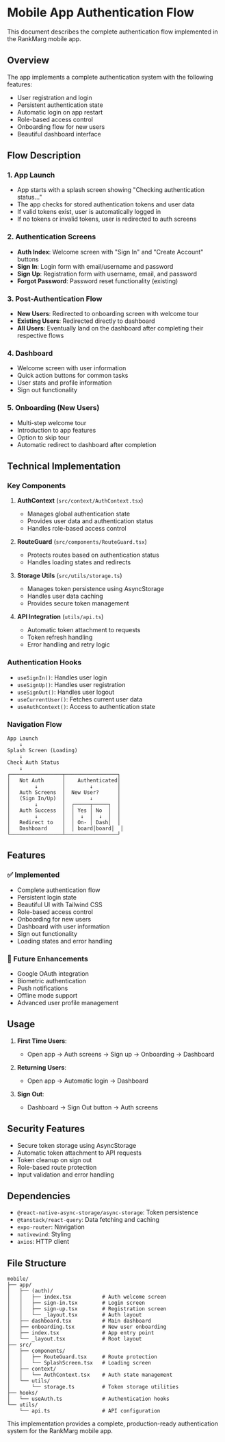 # Mobile App Authentication Flow

This document describes the complete authentication flow implemented in the RankMarg mobile app.

## Overview

The app implements a complete authentication system with the following features:
- User registration and login
- Persistent authentication state
- Automatic login on app restart
- Role-based access control
- Onboarding flow for new users
- Beautiful dashboard interface

## Flow Description

### 1. App Launch
- App starts with a splash screen showing "Checking authentication status..."
- The app checks for stored authentication tokens and user data
- If valid tokens exist, user is automatically logged in
- If no tokens or invalid tokens, user is redirected to auth screens

### 2. Authentication Screens
- **Auth Index**: Welcome screen with "Sign In" and "Create Account" buttons
- **Sign In**: Login form with email/username and password
- **Sign Up**: Registration form with username, email, and password
- **Forgot Password**: Password reset functionality (existing)

### 3. Post-Authentication Flow
- **New Users**: Redirected to onboarding screen with welcome tour
- **Existing Users**: Redirected directly to dashboard
- **All Users**: Eventually land on the dashboard after completing their respective flows

### 4. Dashboard
- Welcome screen with user information
- Quick action buttons for common tasks
- User stats and profile information
- Sign out functionality

### 5. Onboarding (New Users)
- Multi-step welcome tour
- Introduction to app features
- Option to skip tour
- Automatic redirect to dashboard after completion

## Technical Implementation

### Key Components

1. **AuthContext** (`src/context/AuthContext.tsx`)
   - Manages global authentication state
   - Provides user data and authentication status
   - Handles role-based access control

2. **RouteGuard** (`src/components/RouteGuard.tsx`)
   - Protects routes based on authentication status
   - Handles loading states and redirects

3. **Storage Utils** (`src/utils/storage.ts`)
   - Manages token persistence using AsyncStorage
   - Handles user data caching
   - Provides secure token management

4. **API Integration** (`utils/api.ts`)
   - Automatic token attachment to requests
   - Token refresh handling
   - Error handling and retry logic

### Authentication Hooks

- `useSignIn()`: Handles user login
- `useSignUp()`: Handles user registration
- `useSignOut()`: Handles user logout
- `useCurrentUser()`: Fetches current user data
- `useAuthContext()`: Access to authentication state

### Navigation Flow

```
App Launch
    ↓
Splash Screen (Loading)
    ↓
Check Auth Status
    ↓
┌─────────────────┬─────────────────┐
│   Not Auth      │    Authenticated│
│        ↓        │        ↓        │
│   Auth Screens  │  New User?      │
│   (Sign In/Up)  │        ↓        │
│        ↓        │  ┌─────┬─────┐  │
│   Auth Success  │  │ Yes │ No  │  │
│        ↓        │  │  ↓  │  ↓  │  │
│   Redirect to   │  │ On- │ Dash│  │
│   Dashboard     │  │ board│board│  │
└─────────────────┴─────────────────┘
```

## Features

### ✅ Implemented
- Complete authentication flow
- Persistent login state
- Beautiful UI with Tailwind CSS
- Role-based access control
- Onboarding for new users
- Dashboard with user information
- Sign out functionality
- Loading states and error handling

### 🔄 Future Enhancements
- Google OAuth integration
- Biometric authentication
- Push notifications
- Offline mode support
- Advanced user profile management

## Usage

1. **First Time Users**:
   - Open app → Auth screens → Sign up → Onboarding → Dashboard

2. **Returning Users**:
   - Open app → Automatic login → Dashboard

3. **Sign Out**:
   - Dashboard → Sign Out button → Auth screens

## Security Features

- Secure token storage using AsyncStorage
- Automatic token attachment to API requests
- Token cleanup on sign out
- Role-based route protection
- Input validation and error handling

## Dependencies

- `@react-native-async-storage/async-storage`: Token persistence
- `@tanstack/react-query`: Data fetching and caching
- `expo-router`: Navigation
- `nativewind`: Styling
- `axios`: HTTP client

## File Structure

```
mobile/
├── app/
│   ├── (auth)/
│   │   ├── index.tsx          # Auth welcome screen
│   │   ├── sign-in.tsx        # Login screen
│   │   ├── sign-up.tsx        # Registration screen
│   │   └── _layout.tsx        # Auth layout
│   ├── dashboard.tsx          # Main dashboard
│   ├── onboarding.tsx         # New user onboarding
│   ├── index.tsx              # App entry point
│   └── _layout.tsx            # Root layout
├── src/
│   ├── components/
│   │   ├── RouteGuard.tsx     # Route protection
│   │   └── SplashScreen.tsx   # Loading screen
│   ├── context/
│   │   └── AuthContext.tsx    # Auth state management
│   └── utils/
│       └── storage.ts         # Token storage utilities
├── hooks/
│   └── useAuth.ts             # Authentication hooks
└── utils/
    └── api.ts                 # API configuration
```

This implementation provides a complete, production-ready authentication system for the RankMarg mobile app.
